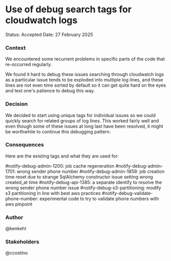 # Use of debug search tags for cloudwatch logs

Status: Accepted
Date: 27 February 2025

### Context

We encountered some recurrent problems in specific parts of the code that re-occurred regularly.

We found it hard to debug these issues searching through cloudwatch logs as a particular issue
tends to be exploded into multiple log lines, and these lines are not even time sorted by default
so it can get quite hard on the eyes and test one's patience to debug this way.

### Decision

We decided to start using unique tags for individual issues so we could quickly search for related
groups of log lines.  This worked fairly well and even though some of these issues at long last
have been resolved, it might be worthwhile to continue this debugging pattern.

### Consequences

Here are the existing tags and what they are used for:

#notify-debug-admin-1200: job cache regeneration
#notify-debug-admin-1701: wrong sender phone number
#notify-debug-admin-1859: job creation time reset due to strange SqlAlchemy constructor issue setting wrong created_at time
#notify-debug-api-1385: a separate identify to resolve the wrong sender phone number issue
#notify-debug-s3-partitioning: modify s3 partitioning in line with best aws practices
#notify-debug-validate-phone-number: experimental code to try to validate phone numbers with aws pinpoint




### Author
@kenkehl

### Stakeholders
@ccostino
